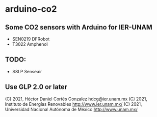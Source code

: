 # arduino-co2

## Some CO2 sensors with Arduino for IER-UNAM 

* SEN0219 DFRobot
* T3022 Amphenol

## TODO:

* S8LP Senseair

## Use GLP 2.0 or later

(C) 2021, Héctor Daniel Cortés Gonzalez <hdcg@ier.unam.mx>
(C) 2021, Instituto de Energías Renovables <http://www.ier.unam.mx/>
(C) 2021, Universidad Nacional Autónoma de México <http://www.unam.mx/>

